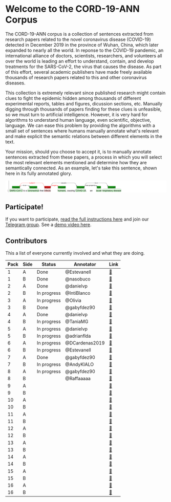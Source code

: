 # Welcome to the CORD-19-ANN Corpus

The CORD-19-ANN corpus is a collection of sentences extracted from research papers related to the novel coronavirus disease (COVID-19) detected in December 2019 in the province of Wuhan, China, which later expanded to nearly all the world. In reponse to the COVID-19 pandemic, an international alliance of doctors, scientists, researchers, and volunteers all over the world is leading an effort to understand, contain, and develop treatments for the SARS-CoV-2, the virus that causes the disease. As part of this effort, several academic publishers have made freely available thousands of research papers related to this and other coronavirus diseases.

This collection is extremely relevant since published research might contain clues to fight the epidemic hidden among thousands of different experimental reports, tables and figures, dicussion sections, etc. Manually digging through thousands of papers finding for these clues is unfeasible, so we must turn to artificial intelligence. However, it is very hard for algorithms to understand human language, even scientific, objective, language. We can ease this problem by providing the algorithms with a small set of sentences where humans manually annotate what's relevant and make explicit the semantic relations between different elements in the text.

Your mission, should you choose to accept it, is to manually annotate sentences extracted from these papers, a process in which you will select the most relevant elements mentioned and determine how they are semantically connected. As an example, let's take this sentence, shown here in its fully annotated glory.

![](docs/img1.png)

## Participate!

If you want to participate, [read the full instructions here](docs/instructions.md) and join our [Telegram group](https://t.me/cord19).
See a [demo video here](https://github.com/matcom/cord19-ann/raw/master/docs/demo.mp4).

## Contributors

This a list of everyone currently involved and what they are doing.

| **Pack** | **Side** | **Status**  | **Annotator**  | **Link** |
|----------|----------|-------------|----------------|----------|
|      1   | A        | Done        | @Estevanell    | [🔗](http://ssh.apiad.net:8080/#/cord19/packs/pack01/first/pack01-first) |
|      1   | B        | Done        | @nasobuco      | [🔗](http://ssh.apiad.net:8080/#/cord19/packs/pack01/second/pack01-second) |
|      2   | A        | Done        | @danielvp      | [🔗](http://ssh.apiad.net:8080/#/cord19/packs/pack02/first/pack02-first) |
|      2   | B        | In progress | @IntiBlanco    | [🔗](http://ssh.apiad.net:8080/#/cord19/packs/pack02/second/pack02-second) |
|      3   | A        | In progress | @Olivia        | [🔗](http://ssh.apiad.net:8080/#/cord19/packs/pack03/first/pack03-first) |
|      3   | B        | Done        | @gabyfdez90    | [🔗](http://ssh.apiad.net:8080/#/cord19/packs/pack03/second/pack03-second) |
|      4   | A        | Done        | @danielvp      | [🔗](http://ssh.apiad.net:8080/#/cord19/packs/pack04/first/pack04-first) |
|      4   | B        | In progress | @TaniaMG       | [🔗](http://ssh.apiad.net:8080/#/cord19/packs/pack04/second/pack04-second) |
|      5   | A        | In progress | @danielvp      | [🔗](http://ssh.apiad.net:8080/#/cord19/packs/pack05/first/pack05-first) |
|      5   | B        | In progress | @adrianflda    | [🔗](http://ssh.apiad.net:8080/#/cord19/packs/pack05/second/pack05-second) |
|      6   | A        | In progress | @DCardenas2019 | [🔗](http://ssh.apiad.net:8080/#/cord19/packs/pack06/first/pack06-first) |
|      6   | B        | In progress | @Estevanell    | [🔗](http://ssh.apiad.net:8080/#/cord19/packs/pack06/second/pack06-second) |
|      7   | A        | Done        | @gabyfdez90    | [🔗](http://ssh.apiad.net:8080/#/cord19/packs/pack07/first/pack07-first) |
|      7   | B        | In progress | @AndyKIALO     | [🔗](http://ssh.apiad.net:8080/#/cord19/packs/pack07/second/pack07-second) |
|      8   | A        | In progress | @gabyfdez90    | [🔗](http://ssh.apiad.net:8080/#/cord19/packs/pack08/first/pack08-first) |
|      8   | B        |             | @Raffaaaaa     | [🔗](http://ssh.apiad.net:8080/#/cord19/packs/pack08/second/pack08-second) |
|      9   | A        |             |                | [🔗](http://ssh.apiad.net:8080/#/cord19/packs/pack09/first/pack09-first) |
|      9   | B        |             |                | [🔗](http://ssh.apiad.net:8080/#/cord19/packs/pack09/second/pack09-second) |
|     10   | A        |             |                | [🔗](http://ssh.apiad.net:8080/#/cord19/packs/pack10/first/pack10-first) |
|     10   | B        |             |                | [🔗](http://ssh.apiad.net:8080/#/cord19/packs/pack10/second/pack10-second) |
|     11   | A        |             |                | [🔗](http://ssh.apiad.net:8080/#/cord19/packs/pack11/first/pack11-first) |
|     11   | B        |             |                | [🔗](http://ssh.apiad.net:8080/#/cord19/packs/pack11/second/pack11-second) |
|     12   | A        |             |                | [🔗](http://ssh.apiad.net:8080/#/cord19/packs/pack12/first/pack12-first) |
|     12   | B        |             |                | [🔗](http://ssh.apiad.net:8080/#/cord19/packs/pack12/second/pack12-second) |
|     13   | A        |             |                | [🔗](http://ssh.apiad.net:8080/#/cord19/packs/pack13/first/pack13-first) |
|     13   | B        |             |                | [🔗](http://ssh.apiad.net:8080/#/cord19/packs/pack13/second/pack13-second) |
|     14   | A        |             |                | [🔗](http://ssh.apiad.net:8080/#/cord19/packs/pack14/first/pack14-first) |
|     14   | B        |             |                | [🔗](http://ssh.apiad.net:8080/#/cord19/packs/pack14/second/pack14-second) |
|     15   | A        |             |                | [🔗](http://ssh.apiad.net:8080/#/cord19/packs/pack15/first/pack15-first) |
|     15   | B        |             |                | [🔗](http://ssh.apiad.net:8080/#/cord19/packs/pack15/second/pack15-second) |
|     16   | A        |             |                | [🔗](http://ssh.apiad.net:8080/#/cord19/packs/pack16/first/pack16-first) |
|     16   | B        |             |                | [🔗](http://ssh.apiad.net:8080/#/cord19/packs/pack16/second/pack16-second) |
